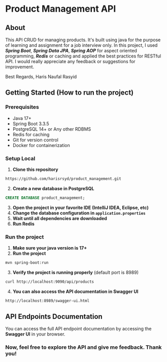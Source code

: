 # Product Management API

## About
This API CRUD for managing products. It's built using java for the purpose of learning and assignment for a job interview only.
In this project, I used **_Spring Boot_**, **_Spring Data JPA_**, **_Spring AOP_** for aspect oriented programming, **_Redis_** or caching and applied the best practices for RESTful API.
I would really appreciate any feedback or suggestions for improvement.

Best Regards,
Haris Naufal Rasyid

## Getting Started (How to run the project)
### Prerequisites
- Java 17+
- Spring Boot 3.3.5
- PostgreSQL 14+ or Any other RDBMS
- Redis for caching
- Git for version control
- Docker for containerization

### Setup Local
1. **Clone this repository**
```bash
https://github.com/harisrsyd/product_management.git
```
2. **Create a new database in PostgreSQL**
```sql 
CREATE DATABASE product_management;
```
3. **Open the project in your favorite IDE (IntelliJ IDEA, Eclipse, etc)**
4. **Change the database configuration in `application.properties`**
5. **Wait until all dependencies are downloaded**
6. **Run Redis**

### Run the project
1. **Make sure your java version is 17+**
2. **Run the project**
```bash
mvn spring-boot:run
```
3. **Verify the project is running properly** (default port is 8989)
```bash
curl http://localhost:9090/api/products
```
4. **You can also access the API documentation in Swagger UI**
```bash
http://localhost:8989/swagger-ui.html
```

## API Endpoints Documentation
You can access the full API endpoint documentation by accessing the **Swagger UI** in your browser.

### Now, feel free to explore the API and give me feedback. Thank you!
